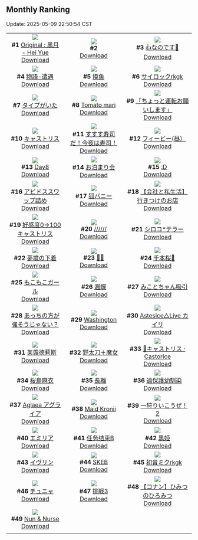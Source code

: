 ## Monthly Ranking
Update: 2025-05-09 22:50:54 CST

|      |      |      |
| :----: | :----: | :----: |
| ![](https://i.pixiv.re/c/240x480/img-master/img/2025/04/11/02/47/00/129174467_p0_master1200.jpg)<br>**#1** [Original : 黑月 - Hei Yue](https://www.pixiv.net/artworks/129174467)<br>[Download](https://i.pixiv.re/img-original/img/2025/04/11/02/47/00/129174467_p0.jpg) | ![](https://s.pximg.net/common/images/limit_unviewable_s.png)<br>**#2** [](https://www.pixiv.net/artworks/129194948)<br>[Download](https://s.pximg.net/common/images/limit_unviewable_s.png) | ![](https://i.pixiv.re/c/240x480/img-master/img/2025/04/11/18/02/16/129189185_p0_master1200.jpg)<br>**#3** [👍なのです💜](https://www.pixiv.net/artworks/129189185)<br>[Download](https://i.pixiv.re/img-original/img/2025/04/11/18/02/16/129189185_p0.png) |
| ![](https://i.pixiv.re/c/240x480/img-master/img/2025/04/10/00/00/18/129138079_p0_master1200.jpg)<br>**#4** [物語-遭遇](https://www.pixiv.net/artworks/129138079)<br>[Download](https://i.pixiv.re/img-original/img/2025/04/10/00/00/18/129138079_p0.png) | ![](https://i.pixiv.re/c/240x480/img-master/img/2025/04/11/18/27/05/129189863_p0_master1200.jpg)<br>**#5** [摸鱼](https://www.pixiv.net/artworks/129189863)<br>[Download](https://i.pixiv.re/img-original/img/2025/04/11/18/27/05/129189863_p0.jpg) | ![](https://i.pixiv.re/c/240x480/img-master/img/2025/04/11/00/00/20/129169910_p0_master1200.jpg)<br>**#6** [サイロックrkgk](https://www.pixiv.net/artworks/129169910)<br>[Download](https://i.pixiv.re/img-original/img/2025/04/11/00/00/20/129169910_p0.jpg) |
| ![](https://i.pixiv.re/c/240x480/img-master/img/2025/04/11/00/00/12/129169848_p0_master1200.jpg)<br>**#7** [タイプがいた](https://www.pixiv.net/artworks/129169848)<br>[Download](https://i.pixiv.re/img-original/img/2025/04/11/00/00/12/129169848_p0.png) | ![](https://i.pixiv.re/c/240x480/img-master/img/2025/04/11/18/00/16/129188946_p0_master1200.jpg)<br>**#8** [Tomato mari](https://www.pixiv.net/artworks/129188946)<br>[Download](https://i.pixiv.re/img-original/img/2025/04/11/18/00/16/129188946_p0.png) | ![](https://i.pixiv.re/c/240x480/img-master/img/2025/04/12/17/33/11/129224986_p0_master1200.jpg)<br>**#9** [「ちょっと運転お願いします」](https://www.pixiv.net/artworks/129224986)<br>[Download](https://i.pixiv.re/img-original/img/2025/04/12/17/33/11/129224986_p0.png) |
| ![](https://i.pixiv.re/c/240x480/img-master/img/2025/04/12/00/00/22/129202293_p0_master1200.jpg)<br>**#10** [キャストリス](https://www.pixiv.net/artworks/129202293)<br>[Download](https://i.pixiv.re/img-original/img/2025/04/12/00/00/22/129202293_p0.jpg) | ![](https://i.pixiv.re/c/240x480/img-master/img/2025/04/11/07/30/01/129178063_p0_master1200.jpg)<br>**#11** [すすす寿司だ！今夜は寿司！](https://www.pixiv.net/artworks/129178063)<br>[Download](https://i.pixiv.re/img-original/img/2025/04/11/07/30/01/129178063_p0.jpg) | ![](https://i.pixiv.re/c/240x480/img-master/img/2025/04/12/02/07/49/129206493_p0_master1200.jpg)<br>**#12** [フィービー(昼）](https://www.pixiv.net/artworks/129206493)<br>[Download](https://i.pixiv.re/img-original/img/2025/04/12/02/07/49/129206493_p0.jpg) |
| ![](https://i.pixiv.re/c/240x480/img-master/img/2025/04/11/00/41/40/129171609_p0_master1200.jpg)<br>**#13** [Day8](https://www.pixiv.net/artworks/129171609)<br>[Download](https://i.pixiv.re/img-original/img/2025/04/11/00/41/40/129171609_p0.jpg) | ![](https://i.pixiv.re/c/240x480/img-master/img/2025/04/10/00/00/07/129137979_p0_master1200.jpg)<br>**#14** [お泊まり会](https://www.pixiv.net/artworks/129137979)<br>[Download](https://i.pixiv.re/img-original/img/2025/04/10/00/00/07/129137979_p0.jpg) | ![](https://i.pixiv.re/c/240x480/img-master/img/2025/04/11/13/13/28/129183437_p0_master1200.jpg)<br>**#15** [:D](https://www.pixiv.net/artworks/129183437)<br>[Download](https://i.pixiv.re/img-original/img/2025/04/11/13/13/28/129183437_p0.jpg) |
| ![](https://i.pixiv.re/c/240x480/img-master/img/2025/04/11/15/27/07/129185598_p0_master1200.jpg)<br>**#16** [アビドススワップ詰め](https://www.pixiv.net/artworks/129185598)<br>[Download](https://i.pixiv.re/img-original/img/2025/04/11/15/27/07/129185598_p0.jpg) | ![](https://i.pixiv.re/c/240x480/img-master/img/2025/04/10/14/26/07/129153029_p0_master1200.jpg)<br>**#17** [狐バニー](https://www.pixiv.net/artworks/129153029)<br>[Download](https://i.pixiv.re/img-original/img/2025/04/10/14/26/07/129153029_p0.png) | ![](https://i.pixiv.re/c/240x480/img-master/img/2025/04/11/12/00/10/129182069_p0_master1200.jpg)<br>**#18** [【会社と私生活】行きつけのお店](https://www.pixiv.net/artworks/129182069)<br>[Download](https://i.pixiv.re/img-original/img/2025/04/11/12/00/10/129182069_p0.jpg) |
| ![](https://i.pixiv.re/c/240x480/img-master/img/2025/04/10/23/00/20/129167493_p0_master1200.jpg)<br>**#19** [好感度0→100キャストリス](https://www.pixiv.net/artworks/129167493)<br>[Download](https://i.pixiv.re/img-original/img/2025/04/10/23/00/20/129167493_p0.jpg) | ![](https://i.pixiv.re/c/240x480/img-master/img/2025/04/11/00/29/03/129171162_p0_master1200.jpg)<br>**#20** [//////](https://www.pixiv.net/artworks/129171162)<br>[Download](https://i.pixiv.re/img-original/img/2025/04/11/00/29/03/129171162_p0.jpg) | ![](https://i.pixiv.re/c/240x480/img-master/img/2025/04/10/10/48/56/129149353_p0_master1200.jpg)<br>**#21** [シロコ*テラー](https://www.pixiv.net/artworks/129149353)<br>[Download](https://i.pixiv.re/img-original/img/2025/04/10/10/48/56/129149353_p0.png) |
| ![](https://i.pixiv.re/c/240x480/img-master/img/2025/04/09/18/19/27/129125468_p0_master1200.jpg)<br>**#22** [夢境の下着](https://www.pixiv.net/artworks/129125468)<br>[Download](https://i.pixiv.re/img-original/img/2025/04/09/18/19/27/129125468_p0.jpg) | ![](https://i.pixiv.re/c/240x480/img-master/img/2025/04/10/00/00/17/129138071_p0_master1200.jpg)<br>**#23** [💙🤍](https://www.pixiv.net/artworks/129138071)<br>[Download](https://i.pixiv.re/img-original/img/2025/04/10/00/00/17/129138071_p0.png) | ![](https://i.pixiv.re/c/240x480/img-master/img/2025/04/13/00/05/15/129240533_p0_master1200.jpg)<br>**#24** [千本桜🌸](https://www.pixiv.net/artworks/129240533)<br>[Download](https://i.pixiv.re/img-original/img/2025/04/13/00/05/15/129240533_p0.jpg) |
| ![](https://i.pixiv.re/c/240x480/img-master/img/2025/04/11/20/05/22/129193223_p0_master1200.jpg)<br>**#25** [もこもこガール](https://www.pixiv.net/artworks/129193223)<br>[Download](https://i.pixiv.re/img-original/img/2025/04/11/20/05/22/129193223_p0.png) | ![](https://i.pixiv.re/c/240x480/img-master/img/2025/04/11/15/03/17/129185206_p0_master1200.jpg)<br>**#26** [遐蝶](https://www.pixiv.net/artworks/129185206)<br>[Download](https://i.pixiv.re/img-original/img/2025/04/11/15/03/17/129185206_p0.jpg) | ![](https://i.pixiv.re/c/240x480/img-master/img/2025/04/11/17/52/12/129188640_p0_master1200.jpg)<br>**#27** [みことちゃん吸引](https://www.pixiv.net/artworks/129188640)<br>[Download](https://i.pixiv.re/img-original/img/2025/04/11/17/52/12/129188640_p0.png) |
| ![](https://i.pixiv.re/c/240x480/img-master/img/2025/04/16/09/39/12/129172168_p0_master1200.jpg)<br>**#28** [あっちの方が強そうじゃない？](https://www.pixiv.net/artworks/129172168)<br>[Download](https://i.pixiv.re/img-original/img/2025/04/16/09/39/12/129172168_p0.jpg) | ![](https://i.pixiv.re/c/240x480/img-master/img/2025/04/09/15/33/41/129121653_p0_master1200.jpg)<br>**#29** [Washington](https://www.pixiv.net/artworks/129121653)<br>[Download](https://i.pixiv.re/img-original/img/2025/04/09/15/33/41/129121653_p0.png) | ![](https://i.pixiv.re/c/240x480/img-master/img/2025/04/11/00/57/20/129172002_p0_master1200.jpg)<br>**#30** [Astesice△Live カイリ](https://www.pixiv.net/artworks/129172002)<br>[Download](https://i.pixiv.re/img-original/img/2025/04/11/00/57/20/129172002_p0.jpg) |
| ![](https://i.pixiv.re/c/240x480/img-master/img/2025/04/10/03/11/14/129143222_p0_master1200.jpg)<br>**#31** [芙露德莉斯](https://www.pixiv.net/artworks/129143222)<br>[Download](https://i.pixiv.re/img-original/img/2025/04/10/03/11/14/129143222_p0.png) | ![](https://i.pixiv.re/c/240x480/img-master/img/2025/04/10/00/00/11/129138021_p0_master1200.jpg)<br>**#32** [野太刀＋魔女](https://www.pixiv.net/artworks/129138021)<br>[Download](https://i.pixiv.re/img-original/img/2025/04/10/00/00/11/129138021_p0.jpg) | ![](https://i.pixiv.re/c/240x480/img-master/img/2025/04/11/01/01/14/129169913_p0_master1200.jpg)<br>**#33** [🦋キャストリス · Castorice](https://www.pixiv.net/artworks/129169913)<br>[Download](https://i.pixiv.re/img-original/img/2025/04/11/01/01/14/129169913_p0.jpg) |
| ![](https://i.pixiv.re/c/240x480/img-master/img/2025/04/10/22/47/06/129166975_p0_master1200.jpg)<br>**#34** [桜島麻衣](https://www.pixiv.net/artworks/129166975)<br>[Download](https://i.pixiv.re/img-original/img/2025/04/10/22/47/06/129166975_p0.jpg) | ![](https://i.pixiv.re/c/240x480/img-master/img/2025/04/10/18/00/07/129157143_p0_master1200.jpg)<br>**#35** [長離](https://www.pixiv.net/artworks/129157143)<br>[Download](https://i.pixiv.re/img-original/img/2025/04/10/18/00/07/129157143_p0.jpg) | ![](https://i.pixiv.re/c/240x480/img-master/img/2025/04/11/00/00/36/129169992_p0_master1200.jpg)<br>**#36** [過保護幼馴染](https://www.pixiv.net/artworks/129169992)<br>[Download](https://i.pixiv.re/img-original/img/2025/04/11/00/00/36/129169992_p0.jpg) |
| ![](https://i.pixiv.re/c/240x480/img-master/img/2025/04/12/23/54/43/129239591_p0_master1200.jpg)<br>**#37** [Aglaea  アグライア](https://www.pixiv.net/artworks/129239591)<br>[Download](https://i.pixiv.re/img-original/img/2025/04/12/23/54/43/129239591_p0.png) | ![](https://i.pixiv.re/c/240x480/img-master/img/2025/04/10/06/39/04/129145832_p0_master1200.jpg)<br>**#38** [Maid Kronii](https://www.pixiv.net/artworks/129145832)<br>[Download](https://i.pixiv.re/img-original/img/2025/04/10/06/39/04/129145832_p0.png) | ![](https://i.pixiv.re/c/240x480/img-master/img/2025/04/12/17/43/02/129225257_p0_master1200.jpg)<br>**#39** [一狩りいこうぜ！2](https://www.pixiv.net/artworks/129225257)<br>[Download](https://i.pixiv.re/img-original/img/2025/04/12/17/43/02/129225257_p0.jpg) |
| ![](https://i.pixiv.re/c/240x480/img-master/img/2025/04/09/02/00/12/129109131_p0_master1200.jpg)<br>**#40** [エミリア](https://www.pixiv.net/artworks/129109131)<br>[Download](https://i.pixiv.re/img-original/img/2025/04/09/02/00/12/129109131_p0.jpg) | ![](https://i.pixiv.re/c/240x480/img-master/img/2025/04/11/19/00/08/129190905_p0_master1200.jpg)<br>**#41** [任务结束B](https://www.pixiv.net/artworks/129190905)<br>[Download](https://i.pixiv.re/img-original/img/2025/04/11/19/00/08/129190905_p0.jpg) | ![](https://i.pixiv.re/c/240x480/img-master/img/2025/04/11/00/00/13/129169857_p0_master1200.jpg)<br>**#42** [黒姫](https://www.pixiv.net/artworks/129169857)<br>[Download](https://i.pixiv.re/img-original/img/2025/04/11/00/00/13/129169857_p0.jpg) |
| ![](https://i.pixiv.re/c/240x480/img-master/img/2025/04/13/20/27/22/129272443_p0_master1200.jpg)<br>**#43** [イヴリン](https://www.pixiv.net/artworks/129272443)<br>[Download](https://i.pixiv.re/img-original/img/2025/04/13/20/27/22/129272443_p0.png) | ![](https://i.pixiv.re/c/240x480/img-master/img/2025/04/13/19/52/00/129270914_p0_master1200.jpg)<br>**#44** [SKEB](https://www.pixiv.net/artworks/129270914)<br>[Download](https://i.pixiv.re/img-original/img/2025/04/13/19/52/00/129270914_p0.jpg) | ![](https://i.pixiv.re/c/240x480/img-master/img/2025/04/09/00/00/03/129105056_p0_master1200.jpg)<br>**#45** [初音ミクrkgk](https://www.pixiv.net/artworks/129105056)<br>[Download](https://i.pixiv.re/img-original/img/2025/04/09/00/00/03/129105056_p0.jpg) |
| ![](https://i.pixiv.re/c/240x480/img-master/img/2025/04/10/12/12/49/129150733_p0_master1200.jpg)<br>**#46** [チュニャ](https://www.pixiv.net/artworks/129150733)<br>[Download](https://i.pixiv.re/img-original/img/2025/04/10/12/12/49/129150733_p0.png) | ![](https://i.pixiv.re/c/240x480/img-master/img/2025/04/11/18/52/30/129190618_p0_master1200.jpg)<br>**#47** [挑戦3](https://www.pixiv.net/artworks/129190618)<br>[Download](https://i.pixiv.re/img-original/img/2025/04/11/18/52/30/129190618_p0.png) | ![](https://i.pixiv.re/c/240x480/img-master/img/2025/04/17/15/09/58/129172292_p0_master1200.jpg)<br>**#48** [【コナン】ひみつのひろみつ](https://www.pixiv.net/artworks/129172292)<br>[Download](https://i.pixiv.re/img-original/img/2025/04/17/15/09/58/129172292_p0.png) |
| ![](https://i.pixiv.re/c/240x480/img-master/img/2025/04/11/00/00/08/129169809_p0_master1200.jpg)<br>**#49** [Nun & Nurse](https://www.pixiv.net/artworks/129169809)<br>[Download](https://i.pixiv.re/img-original/img/2025/04/11/00/00/08/129169809_p0.png) |
|      |      |
